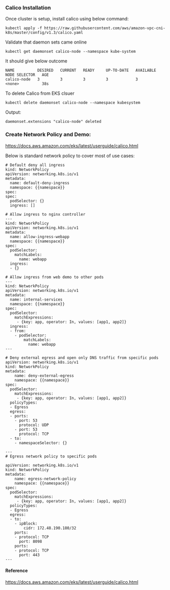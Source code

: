 
### Calico Installation

Once cluster is setup, install calico using below command:

```
kubectl apply -f https://raw.githubusercontent.com/aws/amazon-vpc-cni-k8s/master/config/v1.3/calico.yaml
```

Validate that daemon sets came online

```
kubectl get daemonset calico-node --namespace kube-system
```

It should give below outcome

```
NAME          DESIRED   CURRENT   READY     UP-TO-DATE   AVAILABLE   NODE SELECTOR   AGE
calico-node   3         3         3         3            3           <none>          38s

```

To delete Calico from EKS clsuer

```
kubectl delete daemonset calico-node --namespace kubesystem
```

Output:

```
daemonset.extensions "calico-node" deleted
```

### Create Network Policy and Demo:
https://docs.aws.amazon.com/eks/latest/userguide/calico.html

Below is standard network policy to cover most of use cases:

```
# Default deny all ingress
kind: NetworkPolicy
apiVersion: networking.k8s.io/v1
metadata:
  name: default-deny-ingress
  namespace: {{namespace}}
spec:
spec:
  podSelector: {}
  ingress: []

# Allow ingress to nginx controller
---
kind: NetworkPolicy
apiVersion: networking.k8s.io/v1
metadata:
  name: allow-ingress-webapp
  namespace: {{namespace}}
spec:
  podSelector:
    matchLabels:
      name: webapp
  ingress:
  - {}

# Allow ingress from web demo to other pods
---
kind: NetworkPolicy
apiVersion: networking.k8s.io/v1
metadata:
  name: internal-services
  namespace: {{namespace}}
spec:
  podSelector:
    matchExpressions:
     - {key: app, operator: In, values: [app1, app2]}
  ingress:
  - from:
    - podSelector:
        matchLabels:
          name: webapp
---

# Deny external egress and open only DNS traffic from specific pods
apiVersion: networking.k8s.io/v1
kind: NetworkPolicy
metadata:
    name: deny-external-egress
    namespace: {{namespace}}
spec:
  podSelector:
    matchExpressions:
     - {key: app, operator: In, values: [app1, app2]}
  policyTypes:
  - Egress
  egress:
  - ports:
    - port: 53
      protocol: UDP
    - port: 53
      protocol: TCP
  - to:
    - namespaceSelector: {}

---
# Egress network policy to specific pods 

apiVersion: networking.k8s.io/v1
kind: NetworkPolicy
metadata:
    name: egress-network-policy
    namespace: {{namespace}}
spec:
  podSelector:
    matchExpressions:
     - {key: app, operator: In, values: [app1, app2]}
  policyTypes:
  - Egress
  egress:
  - to:
    - ipBlock:
        cidr: 172.48.190.180/32
    ports:
    - protocol: TCP
      port: 8098
    ports:
    - protocol: TCP
      port: 443
---

```


#### Reference
https://docs.aws.amazon.com/eks/latest/userguide/calico.html
